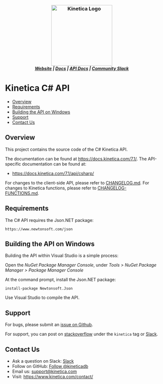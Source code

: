 <h3 align="center" style="margin:0px">
	<img width="200" src="https://www.kinetica.com/wp-content/uploads/2018/08/kinetica_logo.svg" alt="Kinetica Logo"/>
</h3>
<h5 align="center" style="margin:0px">
	<a href="https://www.kinetica.com/">Website</a>
	|
	<a href="https://docs.kinetica.com/7.1/">Docs</a>
	|
	<a href="https://docs.kinetica.com/7.1/api/csharp/">API Docs</a>
	|
	<a href="https://join.slack.com/t/kinetica-community/shared_invite/zt-1bt9x3mvr-uMKrXlSDXfy3oU~sKi84qg">Community Slack</a>   
</h5>


# Kinetica C# API

-  [Overview](#overview)
-  [Requirements](#requirements)
-  [Building the API on Windows](#building-the-api-on-windows)
-  [Support](#support)
-  [Contact Us](#contact-us)
 

## Overview

This project contains the source code of the C# Kinetica API.

The documentation can be found at https://docs.kinetica.com/7.1/.
The API-specific documentation can be found at:

* https://docs.kinetica.com/7.1/api/csharp/


For changes to the client-side API, please refer to
[CHANGELOG.md](CHANGELOG.md).  For
changes to Kinetica functions, please refer to
[CHANGELOG-FUNCTIONS.md](CHANGELOG-FUNCTIONS.md).


## Requirements

The C# API requires the Json.NET package:

    https://www.newtonsoft.com/json


## Building the API on Windows

Building the API within Visual Studio is a simple process:

Open the *NuGet Package Manager Console*, under
*Tools > NuGet Package Manager > Package Manager Console*

At the command prompt, install the Json.NET package:

```
install-package Newtonsoft.Json
```

Use Visual Studio to compile the API.


## Support

For bugs, please submit an
[issue on Github](https://github.com/kineticadb/kinetica-api-cs/issues).

For support, you can post on
[stackoverflow](https://stackoverflow.com/questions/tagged/kinetica) under the
``kinetica`` tag or
[Slack](https://join.slack.com/t/kinetica-community/shared_invite/zt-1bt9x3mvr-uMKrXlSDXfy3oU~sKi84qg).


## Contact Us

* Ask a question on Slack:
  [Slack](https://join.slack.com/t/kinetica-community/shared_invite/zt-1bt9x3mvr-uMKrXlSDXfy3oU~sKi84qg)
* Follow on GitHub:
  [Follow @kineticadb](https://github.com/kineticadb) 
* Email us:  <support@kinetica.com>
* Visit:  <https://www.kinetica.com/contact/>
